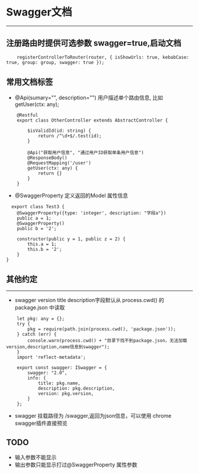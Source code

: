 # Swagger文档
---

## 注册路由时提供可选参数 swagger=true,启动文档

```
    registerControllerToRouter(router, { isShowUrls: true, kebabCase: true, group: group, swagger: true });
```

## 常用文档标签

- @Api(sumary="", description="") 用户描述单个路由信息, 比如 getUser(ctx: any);
```
    @Restful
    export class OtherController extends AbstractController {

        $isValidId(id: string) {
            return /^\d+$/.test(id);
        }

        @Api("获取用户信息", "通过用户ID获取单条用户信息")
        @ResponseBody()
        @RequestMapping('/user')
        getUser(ctx: any) { 
            return {}
        }
    }
```

- @SwaggerProperty 定义返回的Model 属性信息
```
  export class Test3 { 
    @SwaggerProperty({type: 'integer', description: "字段a"})
    public a = 1;
    @SwaggerProperty()
    public b = '2';
    
    constructor(public y = 1, public z = 2) { 
        this.a = 1;
        this.b = '2';
    }
}
```

## 其他约定
---

- swagger version title description字段默认从 process.cwd() 的 package.json 中读取
```
    let pkg: any = {};
    try {
        pkg = require(path.join(process.cwd(), 'package.json'));
    } catch (err) { 
        console.warn(process.cwd() + "目录下找不到package.json，无法加载version,description,name信息到swagger");
    }
    import 'reflect-metadata';

    export const swagger: ISwagger = {
        swagger: "2.0",
        info: {
            title: pkg.name,
            description: pkg.description,
            version: pkg.version,
        }
    };
```

- swagger 挂载路径为 /swagger,返回为json信息，可以使用 chrome swagger插件直接预览

## TODO
- 输入参数不能显示
- 输出参数只能显示打过@SwaggerProperty 属性参数